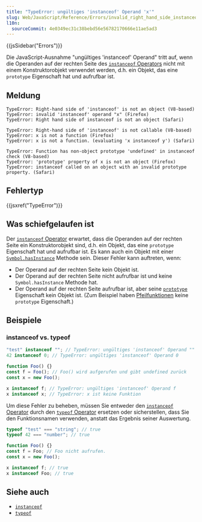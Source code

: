 ```yaml
---
title: "TypeError: ungültiges 'instanceof' Operand 'x'"
slug: Web/JavaScript/Reference/Errors/invalid_right_hand_side_instanceof_operand
l10n:
  sourceCommit: 4e0349ec31c38bebd56e56782170666e11ae5ad3
---
```


{{jsSidebar("Errors")}}

Die JavaScript-Ausnahme "ungültiges 'instanceof' Operand" tritt auf, wenn die Operanden auf der rechten Seite des [`instanceof` Operators](/de/docs/Web/JavaScript/Reference/Operators/instanceof) nicht mit einem Konstruktorobjekt verwendet werden, d.h. ein Objekt, das eine `prototype` Eigenschaft hat und aufrufbar ist.

## Meldung

```plain
TypeError: Right-hand side of 'instanceof' is not an object (V8-based)
TypeError: invalid 'instanceof' operand "x" (Firefox)
TypeError: Right hand side of instanceof is not an object (Safari)

TypeError: Right-hand side of 'instanceof' is not callable (V8-based)
TypeError: x is not a function (Firefox)
TypeError: x is not a function. (evaluating 'x instanceof y') (Safari)

TypeError: Function has non-object prototype 'undefined' in instanceof check (V8-based)
TypeError: 'prototype' property of x is not an object (Firefox)
TypeError: instanceof called on an object with an invalid prototype property. (Safari)
```

## Fehlertyp

{{jsxref("TypeError")}}

## Was schiefgelaufen ist

Der [`instanceof` Operator](/de/docs/Web/JavaScript/Reference/Operators/instanceof) erwartet,
dass die Operanden auf der rechten Seite ein Konstruktorobjekt sind,
d.h. ein Objekt, das eine `prototype` Eigenschaft hat und aufrufbar ist. Es kann auch ein Objekt mit einer [`Symbol.hasInstance`](/de/docs/Web/JavaScript/Reference/Global_Objects/Symbol/hasInstance) Methode sein. Dieser Fehler kann auftreten, wenn:

- Der Operand auf der rechten Seite kein Objekt ist.
- Der Operand auf der rechten Seite nicht aufrufbar ist und keine `Symbol.hasInstance` Methode hat.
- Der Operand auf der rechten Seite aufrufbar ist, aber seine [`prototype`](/de/docs/Web/JavaScript/Reference/Global_Objects/Function/prototype) Eigenschaft kein Objekt ist. (Zum Beispiel haben [Pfeilfunktionen](/de/docs/Web/JavaScript/Reference/Functions/Arrow_functions) keine `prototype` Eigenschaft.)

## Beispiele

### instanceof vs. typeof

```js example-bad
"test" instanceof ""; // TypeError: ungültiges 'instanceof' Operand ""
42 instanceof 0; // TypeError: ungültiges 'instanceof' Operand 0

function Foo() {}
const f = Foo(); // Foo() wird aufgerufen und gibt undefined zurück
const x = new Foo();

x instanceof f; // TypeError: ungültiges 'instanceof' Operand f
x instanceof x; // TypeError: x ist keine Funktion
```

Um diese Fehler zu beheben, müssen Sie entweder den [`instanceof` Operator](/de/docs/Web/JavaScript/Reference/Operators/instanceof) durch den [`typeof` Operator](/de/docs/Web/JavaScript/Reference/Operators/typeof) ersetzen oder sicherstellen, dass Sie den Funktionsnamen verwenden, anstatt das Ergebnis seiner Auswertung.

```js example-good
typeof "test" === "string"; // true
typeof 42 === "number"; // true

function Foo() {}
const f = Foo; // Foo nicht aufrufen.
const x = new Foo();

x instanceof f; // true
x instanceof Foo; // true
```

## Siehe auch

- [`instanceof`](/de/docs/Web/JavaScript/Reference/Operators/instanceof)
- [`typeof`](/de/docs/Web/JavaScript/Reference/Operators/typeof)
